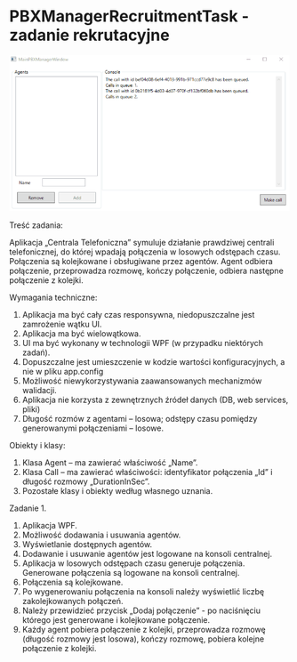 # PBXManagerRecruitmentTask - zadanie rekrutacyjne

![](pbxManager.gif)

Treść zadania:

Aplikacja „Centrala Telefoniczna” symuluje działanie prawdziwej centrali telefonicznej, do której wpadają połączenia w losowych odstępach czasu. Połączenia są kolejkowane i obsługiwane przez agentów. Agent odbiera połączenie, przeprowadza rozmowę, kończy połączenie, odbiera następne połączenie z kolejki.

Wymagania techniczne:
1.	Aplikacja ma być cały czas responsywna, niedopuszczalne jest zamrożenie wątku UI.
2.	Aplikacja ma być wielowątkowa.
3.	UI ma być wykonany w technologii WPF (w przypadku niektórych zadań).
4.	Dopuszczalne jest umieszczenie w kodzie wartości konfiguracyjnych, a nie w pliku app.config
5.	Możliwość niewykorzystywania zaawansowanych mechanizmów walidacji.
6.	Aplikacja nie korzysta z zewnętrznych źródeł danych (DB, web services, pliki)
7.	Długość rozmów z agentami – losowa; odstępy czasu pomiędzy generowanymi połączeniami – losowe.

Obiekty i klasy:
1.	Klasa Agent – ma zawierać właściwość „Name”.
2.	Klasa Call – ma zawierać właściwości: identyfikator połączenia „Id” i  długość rozmowy „DurationInSec”.
3.	Pozostałe klasy i obiekty według własnego uznania.

Zadanie 1.
1.	Aplikacja WPF.
2.	Możliwość dodawania i usuwania agentów.
3.	Wyświetlanie dostępnych agentów.
4.	Dodawanie i usuwanie agentów jest logowane na konsoli centralnej.
5.	Aplikacja w losowych odstępach czasu generuje połączenia. Generowane połączenia są logowane na konsoli centralnej.
6.	Połączenia są kolejkowane.
7.	Po wygenerowaniu połączenia na konsoli należy wyświetlić liczbę zakolejkowanych połączeń.
8.	Należy przewidzieć przycisk „Dodaj połączenie” - po naciśnięciu którego jest generowane i kolejkowane połączenie.
9.	Każdy agent pobiera połączenie z kolejki, przeprowadza rozmowę (długość rozmowy jest losowa), kończy rozmowę, pobiera kolejne połączenie z kolejki.



